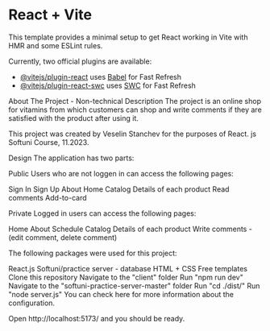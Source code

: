 # React + Vite

This template provides a minimal setup to get React working in Vite with HMR and some ESLint rules.

Currently, two official plugins are available:

- [@vitejs/plugin-react](https://github.com/vitejs/vite-plugin-react/blob/main/packages/plugin-react/README.md) uses [Babel](https://babeljs.io/) for Fast Refresh
- [@vitejs/plugin-react-swc](https://github.com/vitejs/vite-plugin-react-swc) uses [SWC](https://swc.rs/) for Fast Refresh

About The Project - Non-technical Description
The project is an online shop for vitamins from which customers can shop and write comments if they are satisfied with the product after using it.

This project was created by Veselin Stanchev for the purposes of React. js Softuni Course, 11.2023.

Design
The application has two parts:

Public Users who are not loggen in can access the following pages:

Sign In
Sign Up
About
Home
Catalog
Details of each product
Read comments
Add-to-card

Private Logged in users can access the following pages:

Home
About
Schedule
Catalog
Details of each product
Write comments - (edit comment, delete comment)

The following packages were used for this project:

React.js
Softuni/practice server - database
HTML + CSS Free templates 
Clone this repository
Navigate to the "client" folder
Run "npm run dev"
Navigate to the "softuni-practice-server-master" folder
Run "cd ./dist/"
Run "node server.js"
You can check here for more information about the configuration.

Open http://localhost:5173/ and you should be ready.